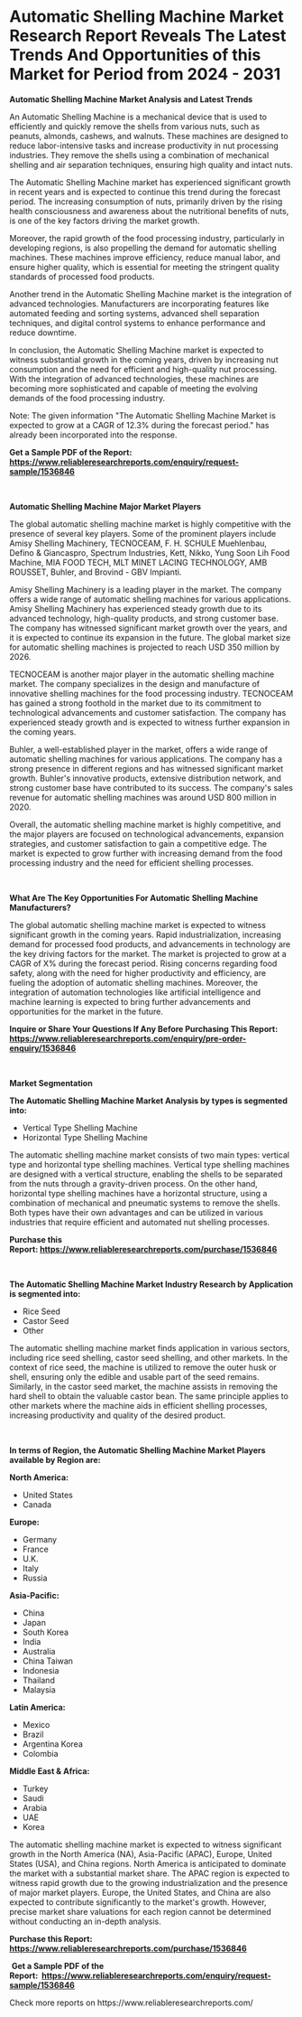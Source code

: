<p><h1>Automatic Shelling Machine Market Research Report Reveals The Latest Trends And Opportunities of this Market for Period from 2024 - 2031</h1></p><p><strong>Automatic Shelling Machine Market Analysis and Latest Trends</strong></p>
<p><p>An Automatic Shelling Machine is a mechanical device that is used to efficiently and quickly remove the shells from various nuts, such as peanuts, almonds, cashews, and walnuts. These machines are designed to reduce labor-intensive tasks and increase productivity in nut processing industries. They remove the shells using a combination of mechanical shelling and air separation techniques, ensuring high quality and intact nuts.</p><p>The Automatic Shelling Machine market has experienced significant growth in recent years and is expected to continue this trend during the forecast period. The increasing consumption of nuts, primarily driven by the rising health consciousness and awareness about the nutritional benefits of nuts, is one of the key factors driving the market growth.</p><p>Moreover, the rapid growth of the food processing industry, particularly in developing regions, is also propelling the demand for automatic shelling machines. These machines improve efficiency, reduce manual labor, and ensure higher quality, which is essential for meeting the stringent quality standards of processed food products.</p><p>Another trend in the Automatic Shelling Machine market is the integration of advanced technologies. Manufacturers are incorporating features like automated feeding and sorting systems, advanced shell separation techniques, and digital control systems to enhance performance and reduce downtime.</p><p>In conclusion, the Automatic Shelling Machine market is expected to witness substantial growth in the coming years, driven by increasing nut consumption and the need for efficient and high-quality nut processing. With the integration of advanced technologies, these machines are becoming more sophisticated and capable of meeting the evolving demands of the food processing industry.</p><p>Note: The given information "The Automatic Shelling Machine Market is expected to grow at a CAGR of 12.3% during the forecast period." has already been incorporated into the response.</p></p>
<p><strong>Get a Sample PDF of the Report:&nbsp; <a href="https://www.reliableresearchreports.com/enquiry/request-sample/1536846">https://www.reliableresearchreports.com/enquiry/request-sample/1536846</a></strong></p>
<p>&nbsp;</p>
<p><strong>Automatic Shelling Machine Major Market Players</strong></p>
<p><p>The global automatic shelling machine market is highly competitive with the presence of several key players. Some of the prominent players include Amisy Shelling Machinery, TECNOCEAM, F. H. SCHULE Muehlenbau, Defino & Giancaspro, Spectrum Industries, Kett, Nikko, Yung Soon Lih Food Machine, MIA FOOD TECH, MLT MINET LACING TECHNOLOGY, AMB ROUSSET, Buhler, and Brovind - GBV Impianti.</p><p>Amisy Shelling Machinery is a leading player in the market. The company offers a wide range of automatic shelling machines for various applications. Amisy Shelling Machinery has experienced steady growth due to its advanced technology, high-quality products, and strong customer base. The company has witnessed significant market growth over the years, and it is expected to continue its expansion in the future. The global market size for automatic shelling machines is projected to reach USD 350 million by 2026.</p><p>TECNOCEAM is another major player in the automatic shelling machine market. The company specializes in the design and manufacture of innovative shelling machines for the food processing industry. TECNOCEAM has gained a strong foothold in the market due to its commitment to technological advancements and customer satisfaction. The company has experienced steady growth and is expected to witness further expansion in the coming years.</p><p>Buhler, a well-established player in the market, offers a wide range of automatic shelling machines for various applications. The company has a strong presence in different regions and has witnessed significant market growth. Buhler's innovative products, extensive distribution network, and strong customer base have contributed to its success. The company's sales revenue for automatic shelling machines was around USD 800 million in 2020.</p><p>Overall, the automatic shelling machine market is highly competitive, and the major players are focused on technological advancements, expansion strategies, and customer satisfaction to gain a competitive edge. The market is expected to grow further with increasing demand from the food processing industry and the need for efficient shelling processes.</p></p>
<p>&nbsp;</p>
<p><strong>What Are The Key Opportunities For Automatic Shelling Machine Manufacturers?</strong></p>
<p><p>The global automatic shelling machine market is expected to witness significant growth in the coming years. Rapid industrialization, increasing demand for processed food products, and advancements in technology are the key driving factors for the market. The market is projected to grow at a CAGR of X% during the forecast period. Rising concerns regarding food safety, along with the need for higher productivity and efficiency, are fueling the adoption of automatic shelling machines. Moreover, the integration of automation technologies like artificial intelligence and machine learning is expected to bring further advancements and opportunities for the market in the future.</p></p>
<p><strong>Inquire or Share Your Questions If Any Before Purchasing This Report: <a href="https://www.reliableresearchreports.com/enquiry/pre-order-enquiry/1536846">https://www.reliableresearchreports.com/enquiry/pre-order-enquiry/1536846</a></strong></p>
<p>&nbsp;</p>
<p><strong>Market Segmentation</strong></p>
<p><strong>The Automatic Shelling Machine Market Analysis by types is segmented into:</strong></p>
<p><ul><li>Vertical Type Shelling Machine</li><li>Horizontal Type Shelling Machine</li></ul></p>
<p><p>The automatic shelling machine market consists of two main types: vertical type and horizontal type shelling machines. Vertical type shelling machines are designed with a vertical structure, enabling the shells to be separated from the nuts through a gravity-driven process. On the other hand, horizontal type shelling machines have a horizontal structure, using a combination of mechanical and pneumatic systems to remove the shells. Both types have their own advantages and can be utilized in various industries that require efficient and automated nut shelling processes.</p></p>
<p><strong>Purchase this Report:&nbsp;<a href="https://www.reliableresearchreports.com/purchase/1536846">https://www.reliableresearchreports.com/purchase/1536846</a></strong></p>
<p>&nbsp;</p>
<p><strong>The Automatic Shelling Machine Market Industry Research by Application is segmented into:</strong></p>
<p><ul><li>Rice Seed</li><li>Castor Seed</li><li>Other</li></ul></p>
<p><p>The automatic shelling machine market finds application in various sectors, including rice seed shelling, castor seed shelling, and other markets. In the context of rice seed, the machine is utilized to remove the outer husk or shell, ensuring only the edible and usable part of the seed remains. Similarly, in the castor seed market, the machine assists in removing the hard shell to obtain the valuable castor bean. The same principle applies to other markets where the machine aids in efficient shelling processes, increasing productivity and quality of the desired product.</p></p>
<p>&nbsp;</p>
<p><strong>In terms of Region, the Automatic Shelling Machine Market Players available by Region are:</strong></p>
<p>
    <p> <strong> North America: </strong>
        <ul>
            <li>United States</li>
            <li>Canada</li>
        </ul>
        </p> 
    <p> <strong> Europe: </strong>
        <ul>
            <li>Germany</li>
            <li>France</li>
            <li>U.K.</li>
            <li>Italy</li>
            <li>Russia</li>
        </ul>
        </p> 
    <p> <strong> Asia-Pacific: </strong>
        <ul>
            <li>China</li>
            <li>Japan</li>
            <li>South Korea</li>
            <li>India</li>
            <li>Australia</li>
            <li>China Taiwan</li>
            <li>Indonesia</li>
            <li>Thailand</li>
            <li>Malaysia</li>
        </ul>
        </p> 
    <p> <strong> Latin America: </strong>
        <ul>
            <li>Mexico</li>
            <li>Brazil</li>
            <li>Argentina Korea</li>
            <li>Colombia</li>
        </ul>
        </p> 
    <p> <strong> Middle East & Africa: </strong>
        <ul>
            <li>Turkey</li>
            <li>Saudi</li>
            <li>Arabia</li>
            <li>UAE</li>
            <li>Korea</li>
        </ul>
    </p>
    </p>
<p><p>The automatic shelling machine market is expected to witness significant growth in the North America (NA), Asia-Pacific (APAC), Europe, United States (USA), and China regions. North America is anticipated to dominate the market with a substantial market share. The APAC region is expected to witness rapid growth due to the growing industrialization and the presence of major market players. Europe, the United States, and China are also expected to contribute significantly to the market's growth. However, precise market share valuations for each region cannot be determined without conducting an in-depth analysis.</p></p>
<p><strong>Purchase this Report: <a href="https://www.reliableresearchreports.com/purchase/1536846">https://www.reliableresearchreports.com/purchase/1536846</a></strong></p>
<p>&nbsp;<strong>Get a Sample PDF of the Report:&nbsp;&nbsp;<a href="https://www.reliableresearchreports.com/enquiry/request-sample/1536846">https://www.reliableresearchreports.com/enquiry/request-sample/1536846</a></strong></p>
<p><strong></strong></p>
<p>Check more reports on https://www.reliableresearchreports.com/</p>
